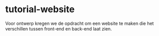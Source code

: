 # tutorial-website

Voor ontwerp kregen we de opdracht om een website te maken die het verschillen tussen front-end en back-end laat zien.
